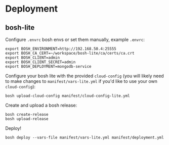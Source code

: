 # Deployment

## bosh-lite

Configure `.envrc` bosh envs or set them manually, example `.envrc`:

```shell
export BOSH_ENVIRONMENT=http://192.168.50.4:25555
export BOSH_CA_CERT=~/workspace/bosh-lite/ca/certs/ca.crt
export BOSH_CLIENT=admin
export BOSH_CLIENT_SECRET=admin
export BOSH_DEPLOYMENT=mongodb-service
```

Configure your bosh lite with the provided `cloud-config` (you will likely need to make changes to `manifest/vars-lite.yml` if you'd like to use your own `cloud-config`):

```shell
bosh upload-cloud-config manifest/cloud-config-lite.yml
```

Create and upload a bosh release:

```shell
bosh create-release
bosh upload-release
```

Deploy!

```shell
bosh deploy --vars-file manifest/vars-lite.yml manifest/deployment.yml
```
